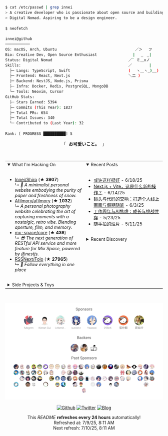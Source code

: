 ```bash
$ cat /etc/passwd | grep innei
> A creative developer who is passionate about open source and building beautiful things.
> Digital Nomad. Aspiring to be a design engineer.

$ neofetch

innei@github
───────────
OS: macOS, Arch, Ubuntu                                   ／＞　 フ
Bio: Creative Dev, Open Source Enthusiast                | 　_　_|
Status: Digital Nomad                                  ／` ミ＿xノ
Skills:                                                ／　　　　 |
  ├─ Langs: TypeScript, Swift                          (　 ヽ＿ヽ_)__)
  ├─ Frontend: React, Next.js                          ＼二 )
  ├─ Backend: NestJS, Node.js, Prisma
  ├─ Infra: Docker, Redis, PostgreSQL, MongoDB
  └─ Tools: Neovim, Cursor
GitHub Stats:
  ├─ Stars Earned: 5394
  ├─ Commits (This Year): 1837
  ├─ Total PRs: 654
  ├─ Total Issues: 340
  └─ Contributed to (Last Year): 32

Rank: [ PROGRESS ██████████] S
```

<p align="center">
  「<strong><samp> <strong>お可愛いこと。</strong> </samp></strong>」
</p>

<br />

<table>
  <tr>
    <td valign="top" width="50%">
      <details open>
        <summary>What I'm Hacking On</summary>
        <br />
          <ul><li><a href=https://github.com/Innei/Shiro target=_blank>Innei/Shiro</a> (<b>★ 3907</b>)<br>↳ <i>📜 A minimalist personal website embodying the purity of paper and freshness of snow.</i></li><li><a href=https://github.com/Afilmory/afilmory target=_blank>Afilmory/afilmory</a> (<b>★ 1032</b>)<br>↳ <i>A personal photography website celebrating the art of capturing moments with a nostalgic, retro vibe. Blending aperture, film, and memory.</i></li><li><a href=https://github.com/mx-space/core target=_blank>mx-space/core</a> (<b>★ 436</b>)<br>↳ <i>😎 The next generation of RESTful API service and more feature for Mix Space, powered by @nestjs.</i></li><li><a href=https://github.com/RSSNext/Folo target=_blank>RSSNext/Folo</a> (<b>★ 27965</b>)<br>↳ <i>🧡 Follow everything in one place</i></li></ul>
      </details>
      <br />
      <details>
        <summary>Side Projects & Toys</summary>
        <br />
          <ul><li><a href=https://github.com/Innei/shuffle-article target=_blank>Innei/shuffle-article</a> (<a href=https://innei.github.io/shuffle-article/ target=_blank>demo</a>) (<b>★ 166</b>)<br>↳ <i>在 DOM 上打乱文字，而非视觉上。</i></li><li><a href=https://github.com/Innei/pageproxy target=_blank>Innei/pageproxy</a> (<b>★ 0</b>)<br>↳ <i>page proxy, dynamic inject context for spa. inject context to page.</i></li><li><a href=https://github.com/Innei/animate-uri target=_blank>Innei/animate-uri</a> (<a href=https://innei.github.io/animate-uri/ target=_blank>demo</a>) (<b>★ 23</b>)<br>↳ <i>Animate your url transitions for that extra flair. 🔨👴</i></li></ul>
      </details>
    </td>
    <td valign="top" width="50%">
      <details open>
        <summary>Recent Posts</summary>
        <br />
          <ul><li><span><a href=https://innei.in/notes/194>或许这样挺好</a></span> - 6/18/25</li><li><span><a href=https://innei.in/posts/Z-Turn/nextjs+vite-hack-combined>Next.js + Vite，这是什么新的操作？</a></span> - 6/14/25</li><li><span><a href=https://innei.in/notes/193>镜头与代码的交响：打造个人线上画廊与假期随笔</a></span> - 6/3/25</li><li><span><a href=https://innei.in/notes/192>工作周年与AI焦虑：成长与挑战并存</a></span> - 5/23/25</li><li><span><a href=https://innei.in/notes/191>随手拍的烂片</a></span> - 5/11/25</li></ul>
      </details>
      <br />
      <details>
        <summary>Recent Discovery</summary>
        <br />
          <ul><li><a href=https://github.com/Ciechan/BCGenieEffect>Ciechan/BCGenieEffect</a><span> An OSX style genie effect inside your iOS app.</span></li><li><a href=https://github.com/ktiays/fluid-scroll>ktiays/fluid-scroll</a><span> A library that provides iOS-like scrolling animation algorithm.</span></li><li><a href=https://github.com/sergeymild/react-native-htmark-view>sergeymild/react-native-htmark-view</a></li><li><a href=https://github.com/metasidd/Prototype-Siri-Screen-Animation>metasidd/Prototype-Siri-Screen-Animation</a></li><li><a href=https://github.com/LegendApp/legend-list>LegendApp/legend-list</a><span> A high-performance list component for React Native</span></li></ul>
      </details>
    </td>
  </tr>
</table>

<br />

<p align="center">
  <a href="https://github.com/sponsors/innei">
    <img src="./sponsorkit/sponsors.svg" />
  </a>
</p>

<p align="center">
  <a href="https://github.com/innei" target="_blank"><img alt="Github" src="https://img.shields.io/badge/GitHub-181717?style=for-the-badge&logo=Github&logoColor=white" /></a> 
  <a href="https://twitter.com/__oQuery" target="_blank"><img alt="Twitter" src="https://img.shields.io/badge/twitter-1DA1F2?style=for-the-badge&logo=twitter&logoColor=white" /></a> 
  <a href="https://innei.in" target="_blank"><img alt="Blog" src="https://img.shields.io/badge/Blog-232323?style=for-the-badge&logo=rss&logoColor=white" /></a>
</p>

<p align="center">
  <samp>
    <p align=center>This <i>README</i> <b>refreshes every 24 hours</b> automatically!<br>Refreshed at: 7/9/25, 8:11 AM<br>Next refresh: 7/10/25, 8:11 AM</p>
  </samp>
</p>
